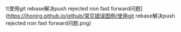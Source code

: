 ![使用git rebase解决push rejected non fast forward问题](https://jhonjrg.github.io/github/常见错误图例/使用git rebase解决push rejected non fast forward问题.png)